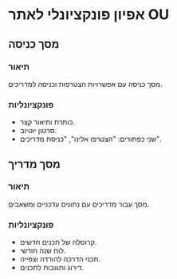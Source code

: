 <!-- @format -->

# אפיון פונקציונלי לאתר OU

## מסך כניסה

### תיאור

מסך כניסה עם אפשרויות הצטרפות וכניסה למדריכים.

### פונקציונליות

- כותרת ותיאור קצר.
- סרטון יוטיוב.
- שני כפתורים: "הצטרפו אלינו", "כניסת מדריכים".

## מסך מדריך

### תיאור

מסך עבור מדריכים עם נתונים עדכניים ומשאבים.

### פונקציונליות

- קרוסלה של תכנים חדשים.
- לוח שנה חודשי.
- תכני הדרכה להורדה וצפייה.
- דירוג ותגובות לתכנים.
